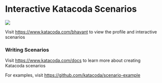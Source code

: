 # Interactive Katacoda Scenarios

[![](http://shields.katacoda.com/katacoda/bhavant/count.svg)](https://www.katacoda.com/bhavant "Get your profile on Katacoda.com")

Visit https://www.katacoda.com/bhavant to view the profile and interactive scenarios

### Writing Scenarios
Visit https://www.katacoda.com/docs to learn more about creating Katacoda scenarios

For examples, visit https://github.com/katacoda/scenario-example

